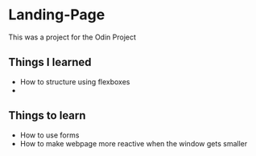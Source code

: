 # Landing-Page

This was a project for the Odin Project

<h2>Things I learned</h2>
<ul>
  <li>How to structure using flexboxes</li>
  <li></li>
</ul>

<h2>Things to learn</h2>
<ul>
  <li>How to use forms</li>
  <li>How to make webpage more reactive when the window gets smaller</li>
</ul>
